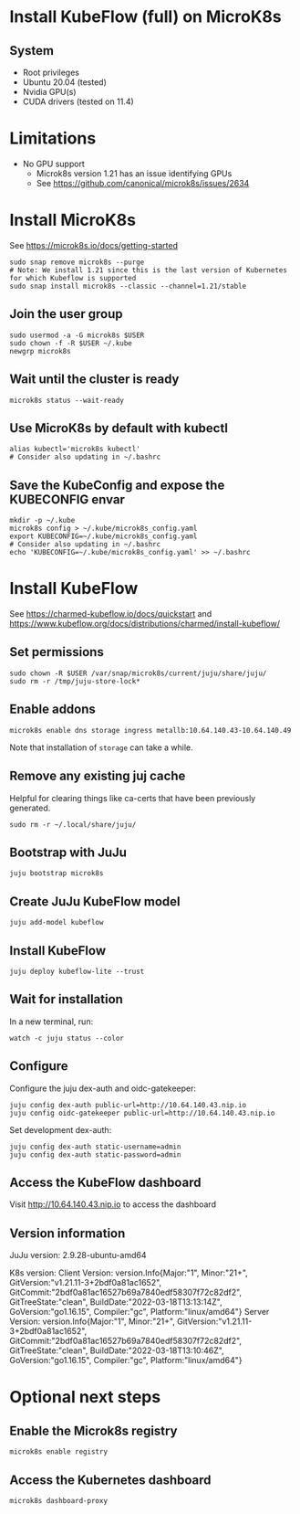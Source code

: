 # Install KubeFlow (full) on MicroK8s

## System
- Root privileges
- Ubuntu 20.04 (tested)
- Nvidia GPU(s)
- CUDA drivers (tested on 11.4)

# Limitations
- No GPU support
  - Microk8s version 1.21 has an issue identifying GPUs
  - See https://github.com/canonical/microk8s/issues/2634


# Install MicroK8s
See https://microk8s.io/docs/getting-started

```commandline
sudo snap remove microk8s --purge
# Note: We install 1.21 since this is the last version of Kubernetes for which Kubeflow is supported
sudo snap install microk8s --classic --channel=1.21/stable
```

## Join the user group

```commandline
sudo usermod -a -G microk8s $USER
sudo chown -f -R $USER ~/.kube
newgrp microk8s
```

## Wait until the cluster is ready

```commandline
microk8s status --wait-ready
```

## Use MicroK8s by default with kubectl

```commandline
alias kubectl='microk8s kubectl'
# Consider also updating in ~/.bashrc
```

## Save the KubeConfig and expose the KUBECONFIG envar

```commandline
mkdir -p ~/.kube
microk8s config > ~/.kube/microk8s_config.yaml 
export KUBECONFIG=~/.kube/microk8s_config.yaml
# Consider also updating in ~/.bashrc
echo 'KUBECONFIG=~/.kube/microk8s_config.yaml' >> ~/.bashrc
```

# Install KubeFlow
See https://charmed-kubeflow.io/docs/quickstart and https://www.kubeflow.org/docs/distributions/charmed/install-kubeflow/

## Set permissions

```commandline
sudo chown -R $USER /var/snap/microk8s/current/juju/share/juju/
sudo rm -r /tmp/juju-store-lock*
```


## Enable addons

```commandline
microk8s enable dns storage ingress metallb:10.64.140.43-10.64.140.49
```

Note that installation of `storage` can take a while.

## Remove any existing juj cache

Helpful for clearing things like ca-certs that have been previously generated.
```commandline
sudo rm -r ~/.local/share/juju/
```

## Bootstrap with JuJu

```commandline
juju bootstrap microk8s
```


## Create JuJu KubeFlow model

```commandline
juju add-model kubeflow
```

## Install KubeFlow
```commandline
juju deploy kubeflow-lite --trust
```

## Wait for installation

In a new terminal, run:
```commandline
watch -c juju status --color
```

## Configure



Configure the juju dex-auth and oidc-gatekeeper:
```commandline
juju config dex-auth public-url=http://10.64.140.43.nip.io
juju config oidc-gatekeeper public-url=http://10.64.140.43.nip.io
```


Set development dex-auth:
```commandline
juju config dex-auth static-username=admin
juju config dex-auth static-password=admin
```

## Access the KubeFlow dashboard
Visit http://10.64.140.43.nip.io to access the dashboard

## Version information
JuJu version:
2.9.28-ubuntu-amd64

K8s version:
Client Version: version.Info{Major:"1", Minor:"21+", GitVersion:"v1.21.11-3+2bdf0a81ac1652", GitCommit:"2bdf0a81ac16527b69a7840edf58307f72c82df2", GitTreeState:"clean", BuildDate:"2022-03-18T13:13:14Z", GoVersion:"go1.16.15", Compiler:"gc", Platform:"linux/amd64"}
Server Version: version.Info{Major:"1", Minor:"21+", GitVersion:"v1.21.11-3+2bdf0a81ac1652", GitCommit:"2bdf0a81ac16527b69a7840edf58307f72c82df2", GitTreeState:"clean", BuildDate:"2022-03-18T13:10:46Z", GoVersion:"go1.16.15", Compiler:"gc", Platform:"linux/amd64"}

# Optional next steps

## Enable the Microk8s registry

```commandline
microk8s enable registry
```

## Access the Kubernetes dashboard

```commandline
microk8s dashboard-proxy
```